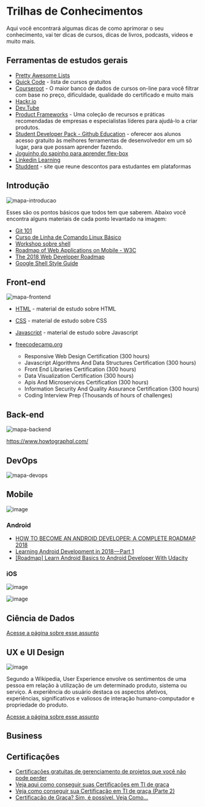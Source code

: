 # **Trilhas de Conhecimentos**

Aqui você encontrará algumas dicas de como aprimorar o seu conhecimento, vai ter dicas de cursos, dicas de livros, podcasts, videos e muito mais.

## Ferramentas de estudos gerais

- [Pretty Awesome Lists](https://www.prettyawesomelists.com/)
- [Quick Code](http://www.quickcode.co/) - lista de cursos gratuitos
- [Courseroot](https://courseroot.com/) - O maior banco de dados de cursos on-line para você filtrar com base no preço, dificuldade, qualidade do certificado e muito mais
- [Hackr.io](https://hackr.io/)
- [Dev.Tube](https://dev.tube)
- [Product Frameworks](https://www.product-frameworks.com/) - Uma coleção de recursos e práticas recomendadas de empresas e especialistas líderes para ajudá-lo a criar produtos.
- [Student Developer Pack - Github Education](https://education.github.com/pack) - oferecer aos alunos acesso gratuito às melhores ferramentas de desenvolvedor em um só lugar, para que possam aprender fazendo.
- [Joguinho do sapinho para aprender flex-box](https://flexboxfroggy.com/)
- [Linkedin Learning](https://www.linkedin.com/learning)
- [Studdent](https://studddent.com/) - site que reune descontos para estudantes em plataformas

 

## Introdução

![mapa-introducao](https://gitlab.com/infocorp/wiki/uploads/19a97c02f06f86c9a8e267e32ffbdfe3/mapa-introducao.png)

Esses são os pontos básicos que todos tem que saberem. Abaixo você encontra alguns materiais de cada ponto levantado na imagem:

- [Git 101](Git101)
- [Curso de Linha de Comando Linux Básico](https://br.udacity.com/course/linux-command-line-basics--ud595)
- [Workshop sobre shell](https://br.udacity.com/course/shell-workshop--ud206)
- [Roadmap of Web Applications on Mobile - W3C](https://www.w3.org/Mobile/roadmap/)
- [The 2018 Web Developer Roadmap](https://codeburst.io/the-2018-web-developer-roadmap-826b1b806e8d)
- [Google Shell Style Guide](https://google.github.io/styleguide/shell.xml)


## Front-end

![mapa-frontend](https://gitlab.com/infocorp/wiki/uploads/940a631ddc712c23b8adecb47f4becb4/mapa-frontend.png)

- [HTML](Html) - material de estudo sobre HTML
- [CSS](Css) - material de estudo sobre CSS
- [Javascript](Javascript) - material de estudo sobre Javascript

- [freecodecamp.org](https://www.freecodecamp.org)
  - Responsive Web Design Certification (300 hours)
  - Javascript Algorithms And Data Structures Certification (300 hours)
  - Front End Libraries Certification (300 hours)
  - Data Visualization Certification (300 hours)
  - Apis And Microservices Certification (300 hours)
  - Information Security And Quality Assurance Certification (300 hours)
  - Coding Interview Prep (Thousands of hours of challenges)

 

## Back-end

![mapa-backend](https://gitlab.com/infocorp/wiki/uploads/f9864666ce9a846f6b8156aca1bf4a01/mapa-backend.png)

https://www.howtographql.com/

 

## DevOps

![mapa-devops](https://gitlab.com/infocorp/wiki/uploads/2f90272ece69a7944a35222324dc8a43/mapa-devops.png)

 

## Mobile

![image](https://gitlab.com/infocorp/wiki/uploads/cf928ff9fe5859ca039f7aadac0ecf57/image.png)

 

### Android

- [HOW TO BECOME AN ANDROID DEVELOPER: A COMPLETE ROADMAP 2018](http://www.mrshuvo.com/android-development/become-a-android-developer/)
- [Learning Android Development in 2018 — Part 1](https://android.jlelse.eu/learning-android-development-in-2018-part-1-83a514f6a205)
- [[Roadmap] Learn Android Basics to Android Developer With Udacity](https://medium.com/@29nikhilsingh/roadmap-learn-android-basics-to-android-developer-with-udacity-fe64fbee491f)

### iOS

![image](https://gitlab.com/infocorp/wiki/uploads/bca09fc14d43bb87273d5af23b3154e1/image.png)

![image](https://gitlab.com/infocorp/wiki/uploads/818f1c0528cea496445ebd05fdd11261/image.png)

## Ciência de Dados

[Acesse a página sobre esse assunto]({{root_url}}/ui/wiki/ciência-de-dados)

## UX e UI Design

![image](https://gitlab.com/infocorp/wiki/uploads/dab54273acc5debf09a1ea05f25af394/image.png)

Segundo a Wikipedia, User Experience envolve os sentimentos de uma pessoa em relação à utilização de um determinado produto, sistema ou serviço. A experiência do usuário destaca os aspectos afetivos, experiências, significativos e valiosos de interação humano-computador e propriedade do produto.

[Acesse a página sobre esse assunto]({{root_url}}/ui/wiki/UX-UI-design)

## Business

## Certificações

- [Certificações gratuitas de gerenciamento de projetos que você não pode perder](http://cio.com.br/gestao/2017/04/24/certificacoes-gratuitas-de-gerenciamento-de-projetos-que-voce-nao-pode-perder/)
- [Veja aqui como conseguir suas Certificações em TI de graça](http://suporteninja.com/veja-aqui-como-conseguir-sua-certificacoes-em-ti-de-graca/)
- [Veja como conseguir sua Certificação em TI de graça (Parte 2)](http://suporteninja.com/veja-como-conseguir-sua-certificacao-em-ti-de-graca-parte-2/)
- [Certificação de Graça? Sim, é possível. Veja Como...](https://pt.linkedin.com/pulse/certifica%C3%A7%C3%A3o-de-gra%C3%A7a-sim-%C3%A9-poss%C3%ADvel-veja-como-carlos-cedro)

 